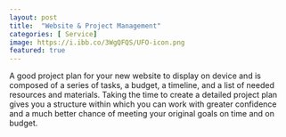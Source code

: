 ```yaml
---
layout: post
title:  "Website & Project Management"
categories: [ Service]
image: https://i.ibb.co/3WgQFQS/UFO-icon.png 
featured: true
---
```



A good project plan for your new website to display on device and is composed of a series of tasks, a budget, a timeline, and a list of needed resources and materials. Taking the time to create a detailed project plan gives you a structure within which you can work with greater confidence and a much better chance of meeting your original goals on time and on budget.


